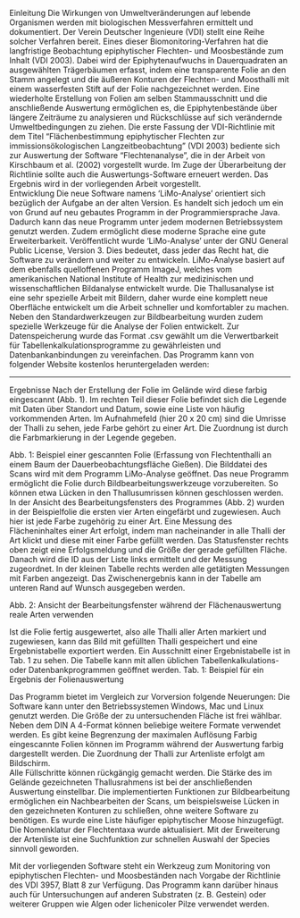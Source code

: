 Einleitung
Die Wirkungen von Umweltveränderungen auf lebende Organismen werden mit  biologischen Messverfahren ermittelt und dokumentiert. Der Verein Deutscher Ingenieure (VDI) stellt eine Reihe solcher Verfahren bereit. Eines dieser Biomonitoring-Verfahren hat die langfristige Beobachtung epiphytischer Flechten- und Moosbestände zum Inhalt (VDI 2003). Dabei wird der Epiphytenaufwuchs in Dauerquadraten an ausgewählten Trägerbäumen erfasst, indem eine transparente Folie an den Stamm angelegt und die äußeren Konturen der Flechten- und Moosthalli mit einem wasserfesten Stift auf der Folie nachgezeichnet werden. Eine wiederholte Erstellung von Folien am selben Stammausschnitt und die anschließende Auswertung ermöglichen es, die Epiphytenbestände über längere Zeiträume zu analysieren und Rückschlüsse auf sich verändernde Umweltbedingungen zu ziehen.
Die erste Fassung der VDI-Richtlinie mit dem Titel “Flächenbestimmung epiphytischer Flechten zur immissionsökologischen Langzeitbeobachtung” (VDI 2003) bediente sich zur Auswertung der Software “Flechtenanalyse”, die in der Arbeit von Kirschbaum et al. (2002) vorgestellt wurde. Im Zuge der Überarbeitung der Richtlinie sollte auch die Auswertungs-Software erneuert werden. Das Ergebnis wird in der vorliegenden Arbeit vorgestellt.  
Entwicklung
Die neue Software namens ‘LiMo-Analyse’ orientiert sich bezüglich der Aufgabe an der alten Version. Es handelt sich jedoch um ein von Grund auf neu gebautes Programm in der Programmiersprache Java. Dadurch kann das neue Programm unter jedem modernen Betriebssystem genutzt werden. Zudem ermöglicht diese moderne Sprache eine gute Erweiterbarkeit. Veröffentlicht wurde ‘LiMo-Analyse’ unter der GNU General Public License, Version 3. Dies bedeutet, dass jeder das Recht hat, die Software zu verändern und weiter zu entwickeln. LiMo-Analyse basiert auf dem ebenfalls quelloffenen Programm ImageJ, welches vom amerikanischen National Institute of Health zur medizinischen und wissenschaftlichen Bildanalyse entwickelt wurde.
Die Thallusanalyse ist eine sehr spezielle Arbeit mit Bildern, daher wurde eine komplett neue Oberfläche entwickelt um die Arbeit schneller und komfortabler zu machen. Neben den Standardwerkzeugen zur Bildbearbeitung wurden zudem spezielle Werkzeuge für die Analyse der Folien entwickelt. Zur Datenspeicherung wurde das Format .csv gewählt um die Verwertbarkeit für Tabellenkalkulationsprogramme zu gewährleisten und Datenbankanbindungen zu vereinfachen.
Das Programm kann von folgender Website kostenlos heruntergeladen werden:
_________________


Ergebnisse
Nach der Erstellung der Folie im Gelände wird diese farbig eingescannt (Abb. 1). Im rechten Teil dieser Folie befindet sich die Legende mit Daten über Standort und Datum, sowie eine Liste von häufig vorkommenden Arten. Im Aufnahmefeld (hier 20 x 20 cm) sind die Umrisse der Thalli zu sehen, jede Farbe gehört zu einer Art. Die Zuordnung ist durch die Farbmarkierung in der Legende gegeben.


Abb. 1: Beispiel einer gescannten Folie (Erfassung von Flechtenthalli an einem Baum der Dauerbeobachtungsfläche Gießen).
Die Bilddatei des Scans wird mit dem Programm LiMo-Analyse geöffnet. Das neue Programm ermöglicht die Folie durch Bildbearbeitungswerkzeuge vorzubereiten. So können etwa Lücken in den Thallusumrissen können geschlossen werden.
In der Ansicht des Bearbeitungsfensters des Programmes (Abb. 2) wurden in der  Beispielfolie die ersten vier Arten eingefärbt und zugewiesen. Auch hier ist jede Farbe zugehörig zu einer Art.
Eine Messung des Flächeninhaltes einer Art erfolgt, indem man nacheinander in alle Thalli der Art klickt und diese mit einer Farbe gefüllt werden. Das Statusfenster rechts oben zeigt eine Erfolgsmeldung und die Größe der gerade gefüllten Fläche. Danach wird die ID aus der Liste links ermittelt und der Messung zugeordnet. In der kleinen Tabelle rechts werden alle getätigten Messungen mit Farben angezeigt. Das Zwischenergebnis kann in der Tabelle am unteren Rand auf Wunsch ausgegeben werden.


Abb. 2: Ansicht der Bearbeitungsfenster während der Flächenauswertung reale Arten verwenden

Ist die Folie fertig ausgewertet, also alle Thalli aller Arten markiert und zugewiesen, kann das Bild mit gefüllten Thalli gespeichert und eine Ergebnistabelle exportiert werden. Ein Ausschnitt einer Ergebnistabelle ist in Tab. 1 zu sehen. Die Tabelle kann mit allen üblichen Tabellenkalkulations- oder Datenbankprogrammen geöffnet werden.
Tab. 1: Beispiel für ein Ergebnis der Folienauswertung



Das Programm bietet im Vergleich zur Vorversion folgende Neuerungen: 
Die Software kann unter den Betriebssystemen Windows, Mac und Linux genutzt werden.
Die Größe der zu untersuchenden Fläche ist frei wählbar. Neben dem DIN A 4-Format können beliebige weitere Formate verwendet werden.
Es gibt keine Begrenzung der maximalen Auflösung
Farbig eingescannte Folien können im Programm während der Auswertung farbig dargestellt werden. Die Zuordnung der Thalli zur Artenliste erfolgt am Bildschirm.  
Alle Füllschritte können rückgängig gemacht werden.
Die Stärke des im Gelände gezeichneten Thallusrahmens ist bei der anschließenden Auswertung einstellbar.
Die implementierten Funktionen zur Bildbearbeitung ermöglichen ein Nachbearbeiten der Scans, um beispielsweise Lücken in den gezeichneten Konturen zu schließen, ohne weitere Software zu benötigen. 
Es wurde eine Liste häufiger epiphytischer Moose hinzugefügt.  
Die Nomenklatur der Flechtentaxa wurde aktualisiert.
Mit der Erweiterung der Artenliste ist eine Suchfunktion zur schnellen Auswahl der Species sinnvoll geworden. 

Mit der vorliegenden Software steht ein Werkzeug zum Monitoring von epiphytischen Flechten- und Moosbeständen nach Vorgabe der Richtlinie des VDI 3957, Blatt 8 zur Verfügung. Das Programm kann darüber hinaus auch für Untersuchungen auf anderen Substraten (z. B. Gestein) oder weiterer Gruppen wie Algen oder lichenicoler Pilze verwendet werden.   
